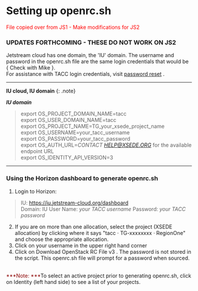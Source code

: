 # Setting up openrc.sh

<span style="color:red"> File copied over from JS1 - Make modifications for JS2</span><br>

### UPDATES FORTHCOMING - THESE DO NOT WORK ON JS2
 
Jetstream cloud has one domain, the 'IU' domain.
The username and password in the openrc.sh file are the same login credentials that would be { Check with Mike }.<br>For assistance with TACC login credentials, visit [password reset](https://portal.tacc.utexas.edu/password-reset/-/password/request-reset) .


---
**IU cloud, IU domain**
{: .note}

***IU domain*** <br>
>export OS_PROJECT_DOMAIN_NAME=tacc<br>
>export OS_USER_DOMAIN_NAME=tacc<br>
>export OS_PROJECT_NAME=TG_your_xsede_project_name<br>
>export OS_USERNAME=your_tacc_username<br>
>export OS_PASSWORD=your_tacc_password<br>
>export OS_AUTH_URL=*CONTACT HELP@XSEDE.ORG* for the available endpoint URL<br>
>export OS_IDENTITY_API_VERSION=3 <br>

---

### Using the Horizon dashboard to generate openrc.sh

1. Login to Horizon: <br>
>IU: https://iu.jetstream-cloud.org/dashboard<br>
>Domain: IU
>User Name: *your TACC username*
>Password: *your TACC password*

2. If you are on more than one allocation, select the project (XSEDE allocation) by clicking where it says "tacc · TG-xxxxxxxx · RegionOne" and choose the appropriate allocation.
3. Click on your username in the upper right hand corner
4. Click on Download OpenStack RC File v3 . The password is not stored in the script. This openrc.sh file will prompt for a password when sourced.<br>
<br>
<span style="color:darkred">***Note: ***</span>To select an active project prior to generating openrc.sh, click on Identity (left hand side) to see a list of your projects.
